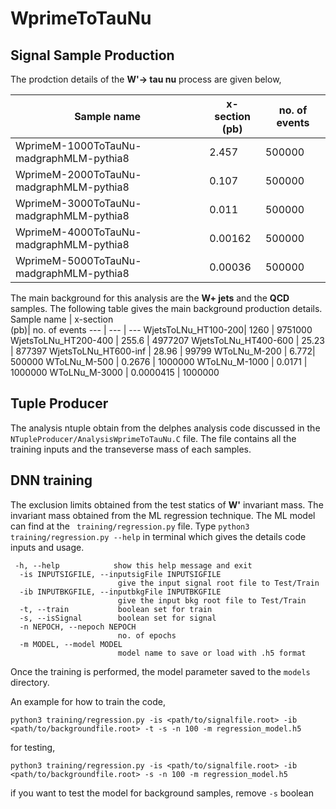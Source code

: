 # WprimeToTauNu
## Signal Sample Production
The prodction details of the **W'-> tau nu** process are given below,

Sample name | x-section <br> (pb)| no. of events 
--- | --- | --- 
WprimeM-1000ToTauNu-madgraphMLM-pythia8 | 2.457 | 500000
WprimeM-2000ToTauNu-madgraphMLM-pythia8 | 0.107 | 500000
WprimeM-3000ToTauNu-madgraphMLM-pythia8 | 0.011 | 500000
WprimeM-4000ToTauNu-madgraphMLM-pythia8 | 0.00162| 500000
WprimeM-5000ToTauNu-madgraphMLM-pythia8 | 0.00036| 500000

The main background for this analysis are the **W+ jets** and the **QCD** samples. The following table gives the main background production details.
Sample name | x-section <br> (pb)| no. of events 
--- | --- | --- 
WjetsToLNu_HT100-200| 1260 | 9751000
WjetsToLNu_HT200-400 | 255.6 | 4977207
WjetsToLNu_HT400-600 | 25.23 | 877397
WjetsToLNu_HT600-inf | 28.96 | 99799
WToLNu_M-200 | 6.772| 500000
WToLNu_M-500 | 0.2676 | 1000000
WToLNu_M-1000 | 0.0171 | 1000000
WToLNu_M-3000 | 0.0000415 | 1000000
## Tuple Producer
The analysis ntuple obtain from the delphes analysis code discussed in the ```NTupleProducer/AnalysisWprimeToTauNu.C``` file. The file contains all the training inputs and the transeverse mass of each samples. 
## DNN training 
The exclusion limits obtained from the test statics of **W'** invariant mass. The invariant mass obtained from the ML regression technique. The ML model can find at the ``` training/regression.py``` file. Type ```python3 training/regression.py --help``` in terminal which gives the details code inputs and usage.

```
 -h, --help            show this help message and exit
  -is INPUTSIGFILE, --inputsigFile INPUTSIGFILE
                        give the input signal root file to Test/Train
  -ib INPUTBKGFILE, --inputbkgFile INPUTBKGFILE
                        give the input bkg root file to Test/Train
  -t, --train           boolean set for train
  -s, --isSignal        boolean set for signal
  -n NEPOCH, --nepoch NEPOCH
                        no. of epochs
  -m MODEL, --model MODEL
                        model name to save or load with .h5 format

```

Once the training is performed, the model parameter saved to the ```models``` directory.

An example for how to train the code,
```
python3 training/regression.py -is <path/to/signalfile.root> -ib <path/to/backgroundfile.root> -t -s -n 100 -m regression_model.h5
```

for testing,
```
python3 training/regression.py -is <path/to/signalfile.root> -ib <path/to/backgroundfile.root> -s -n 100 -m regression_model.h5
```

if you want to test the model for background samples, remove ```-s``` boolean